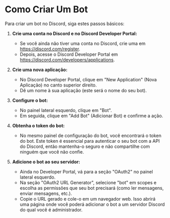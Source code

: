 # Como Criar Um Bot
Para criar um bot no Discord, siga estes passos básicos:

1. **Crie uma conta no Discord e no Discord Developer Portal:**
   - Se você ainda não tiver uma conta no Discord, crie uma em https://discord.com/register.
   - Depois, acesse o Discord Developer Portal em https://discord.com/developers/applications.

2. **Crie uma nova aplicação:**
   - No Discord Developer Portal, clique em "New Application" (Nova Aplicação) no canto superior direito.
   - Dê um nome à sua aplicação (este será o nome do seu bot).

3. **Configure o bot:**
   - No painel lateral esquerdo, clique em "Bot".
   - Em seguida, clique em "Add Bot" (Adicionar Bot) e confirme a ação.

4. **Obtenha o token do bot:**
   - No mesmo painel de configuração do bot, você encontrará o token do bot. Este token é essencial para autenticar o seu bot com a API do Discord, então mantenha-o seguro e não compartilhe com ninguém que você não confie.

5. **Adicione o bot ao seu servidor:**
   - Ainda no Developer Portal, vá para a seção "OAuth2" no painel lateral esquerdo.
   - Na seção "OAuth2 URL Generator", selecione "bot" em scopes e escolha as permissões que seu bot precisará (como ler mensagens, enviar mensagens, etc.).
   - Copie o URL gerado e cole-o em um navegador web. Isso abrirá uma página onde você poderá adicionar o bot a um servidor Discord do qual você é administrador.
